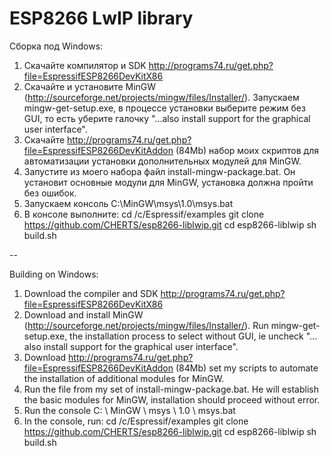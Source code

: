 ESP8266 LwIP library
====================

Сборка под Windows:
1. Скачайте компилятор и SDK http://programs74.ru/get.php?file=EspressifESP8266DevKitX86
2. Скачайте и установите MinGW (http://sourceforge.net/projects/mingw/files/Installer/). Запускаем mingw-get-setup.exe, в процессе установки выберите режим без GUI, то есть уберите галочку "...also install support for the graphical user interface".
3. Скачайте http://programs74.ru/get.php?file=EspressifESP8266DevKitAddon (84Mb) набор моих скриптов для автоматизации установки дополнительных модулей для MinGW.
4. Запустите из моего набора файл install-mingw-package.bat. Он установит основные модули для MinGW, установка должна пройти без ошибок.
5. Запускаем консоль C:\MinGW\msys\1.0\msys.bat
6. В консоле выполните:
cd /c/Espressif/examples
git clone https://github.com/CHERTS/esp8266-liblwip.git
cd esp8266-liblwip
sh build.sh

--

Building on Windows:
1. Download the compiler and SDK http://programs74.ru/get.php?file=EspressifESP8266DevKitX86
2. Download and install MinGW (http://sourceforge.net/projects/mingw/files/Installer/). Run mingw-get-setup.exe, the installation process to select without GUI, ie uncheck "... also install support for the graphical user interface".
3. Download http://programs74.ru/get.php?file=EspressifESP8266DevKitAddon (84Mb) set my scripts to automate the installation of additional modules for MinGW.
4. Run the file from my set of install-mingw-package.bat. He will establish the basic modules for MinGW, installation should proceed without error.
5. Run the console C: \ MinGW \ msys \ 1.0 \ msys.bat
6. In the console, run:
cd /c/Espressif/examples
git clone https://github.com/CHERTS/esp8266-liblwip.git
cd esp8266-liblwip
sh build.sh
